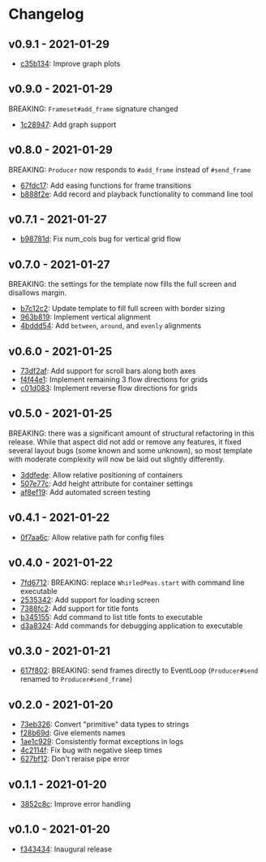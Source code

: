 # Changelog

## v0.9.1 - 2021-01-29

- [c35b134](https://github.com/tcollier/whirled_peas/tree/c35b134e1340b8b5f1d1fb0e6e56dc2a99b52e94): Improve graph plots

## v0.9.0 - 2021-01-29

BREAKING: `Frameset#add_frame` signature changed

- [1c28947](https://github.com/tcollier/whirled_peas/tree/1c28947980eedce034d2596732ee4860717904c5): Add graph support

## v0.8.0 - 2021-01-29

BREAKING: `Producer` now responds to `#add_frame` instead of `#send_frame`

- [67fdc17](https://github.com/tcollier/whirled_peas/tree/67fdc172434cb97f31ca20a674f28aefec6babb3): Add easing functions for frame transitions
- [b888f2e](https://github.com/tcollier/whirled_peas/tree/b888f2e7a3b7c3341300326b417641cc8cf2e89b): Add record and playback functionality to command line tool

## v0.7.1 - 2021-01-27

- [b98781d](https://github.com/tcollier/whirled_peas/tree/b98781de23a24b596955f25cfc48936c0cc1efac): Fix num_cols bug for vertical grid flow

## v0.7.0 - 2021-01-27

BREAKING: the settings for the template now fills the full screen and disallows margin.

- [b7c12c2](https://github.com/tcollier/whirled_peas/tree/b7c12c2c34d7077b9c2496d05ddd0c6d1eb90699): Update template to fill full screen with border sizing
- [963b819](https://github.com/tcollier/whirled_peas/tree/963b8196f0d046ba03c893f07e5578bf8c88b7a3): Implement vertical alignment
- [4bddd54](https://github.com/tcollier/whirled_peas/tree/4bddd54bec5c8f93d145c285379c1816f313f35e): Add `between`, `around`, and `evenly` alignments

## v0.6.0 - 2021-01-25

- [73df2af](https://github.com/tcollier/whirled_peas/tree/73df2af1f1eac37fe94f720dce16da1ed568dade): Add support for scroll bars along both axes
- [f4f44e1](https://github.com/tcollier/whirled_peas/tree/f4f44e1ff6c75ed03cd682e3fa9921401dcd2d00): Implement remaining 3 flow directions for grids
- [c01d083](https://github.com/tcollier/whirled_peas/tree/c01d083e10bf70983109a8def836bb181099f59c): Implement reverse flow directions for grids

## v0.5.0 - 2021-01-25

BREAKING: there was a significant amount of structural refactoring in this release. While that aspect did not add or remove any features, it fixed several layout bugs (some known and some unknown), so most template with moderate complexity will now be laid out slightly differently.

- [3ddfede](https://github.com/tcollier/whirled_peas/tree/3ddfedee4ab2fadeecbe82c7c9caf25c2988f095): Allow relative positioning of containers
- [507e77c](https://github.com/tcollier/whirled_peas/tree/507e77c551bcb9cc832d5c24e2f24eb1afe4eddc): Add height attribute for container settings
- [af8ef19](https://github.com/tcollier/whirled_peas/tree/af8ef1950edebcd23a57a04982b22a56296ee09b): Add automated screen testing

## v0.4.1 - 2021-01-22

- [0f7aa6c](https://github.com/tcollier/whirled_peas/tree/0f7aa6ccc07323230dd602cb43e0341de5a69ad8): Allow relative path for config files

## v0.4.0 - 2021-01-22

- [7fd6712](https://github.com/tcollier/whirled_peas/tree/7fd6712818c94cdbfd81828277ca67c705e01793): BREAKING: replace `WhirledPeas.start` with command line executable
- [2535342](https://github.com/tcollier/whirled_peas/tree/25353424f1ab4af4880f44eb7ddd28afefbbb9b2): Add support for loading screen
- [7388fc2](https://github.com/tcollier/whirled_peas/tree/7388fc2eacdc8045b725311c11d650d6b8654be8): Add support for title fonts
- [b345155](https://github.com/tcollier/whirled_peas/tree/b345155b1c212cabe73f9a2562ac8dbbedbbb6df): Add command to list title fonts to executable
- [d3a8324](https://github.com/tcollier/whirled_peas/tree/d3a832496c36985993217ff11b6d83dd4697c4ed): Add commands for debugging application to executable

## v0.3.0 - 2021-01-21

- [617f802](https://github.com/tcollier/whirled_peas/tree/617f8027d6688a2ec81a3e594e529c94485cee85): BREAKING: send frames directly to EventLoop (`Producer#send` renamed to `Producer#send_frame`)

## v0.2.0 - 2021-01-20

- [73eb326](https://github.com/tcollier/whirled_peas/tree/73eb326426f9814e91e3bc7a60dfd87be3d69f7e): Convert "primitive" data types to strings
- [f28b69d](https://github.com/tcollier/whirled_peas/tree/f28b69df8b6cfc973da2ebc0b8da29b278f23433): Give elements names
- [1ae1c929](https://github.com/tcollier/whirled_peas/tree/1ae1c929429c2f8520054d33a064c2b6d71955fe): Consistently format exceptions in logs
- [4c2114f](https://github.com/tcollier/whirled_peas/tree/4c2114fd360fd98c65e6e32f905a377f09b919ee): Fix bug with negative sleep times
- [627bf12](https://github.com/tcollier/whirled_peas/tree/627bf126dd7f9c845f65105e0826d14a35a0a953): Don't reraise pipe error

## v0.1.1 - 2021-01-20

- [3852c8c](https://github.com/tcollier/whirled_peas/tree/3852c8c700c2e8fb92e65bbca1c99be74304c6d0): Improve error handling

## v0.1.0 - 2021-01-20

- [f343434](https://github.com/tcollier/whirled_peas/tree/f34343458097da04d5846ab13533e8226ba04d75): Inaugural release
